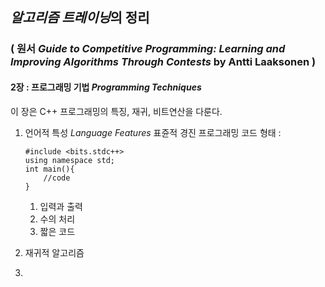 ## *알고리즘 트레이닝*의 정리
### ( 원서 *Guide to Competitive Programming: Learning and Improving Algorithms Through Contests* by Antti Laaksonen )

#### 2장 : 프로그래밍 기법 *Programming Techniques*
이 장은 C++ 프로그래밍의 특징, 재귀, 비트연산을 다룬다.

1. 언어적 특성 *Language Features*
   표쥰적 경진 프로그래밍 코드 형태 :
   ```
   #include <bits.stdc++>
   using namespace std;
   int main(){
       //code
   }
   ```
   
    1. 입력과 출력
    2. 수의 처리
    3. 짧은 코드
    
2. 재귀적 알고리즘
3. 